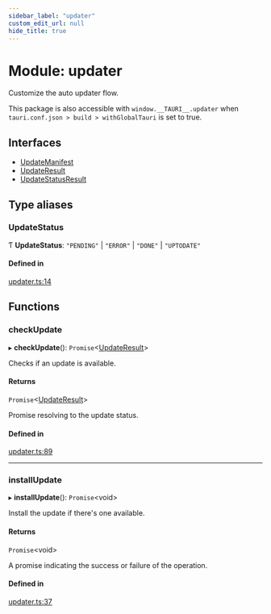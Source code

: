 ```yaml
---
sidebar_label: "updater"
custom_edit_url: null
hide_title: true
---
```


# Module: updater

Customize the auto updater flow.

This package is also accessible with `window.__TAURI__.updater` when `tauri.conf.json > build > withGlobalTauri` is set to true.

## Interfaces

- [UpdateManifest](../interfaces/updater.updatemanifest.md)
- [UpdateResult](../interfaces/updater.updateresult.md)
- [UpdateStatusResult](../interfaces/updater.updatestatusresult.md)

## Type aliases

### UpdateStatus

Ƭ **UpdateStatus**: ``"PENDING"`` \| ``"ERROR"`` \| ``"DONE"`` \| ``"UPTODATE"``

#### Defined in

[updater.ts:14](https://github.com/tauri-apps/tauri/blob/01d4ada/tooling/api/src/updater.ts#L14)

## Functions

### checkUpdate

▸ **checkUpdate**(): `Promise`<[UpdateResult](../interfaces/updater.updateresult.md)\>

Checks if an update is available.

#### Returns

`Promise`<[UpdateResult](../interfaces/updater.updateresult.md)\>

Promise resolving to the update status.

#### Defined in

[updater.ts:89](https://github.com/tauri-apps/tauri/blob/01d4ada/tooling/api/src/updater.ts#L89)

___

### installUpdate

▸ **installUpdate**(): `Promise`<void\>

Install the update if there's one available.

#### Returns

`Promise`<void\>

A promise indicating the success or failure of the operation.

#### Defined in

[updater.ts:37](https://github.com/tauri-apps/tauri/blob/01d4ada/tooling/api/src/updater.ts#L37)
